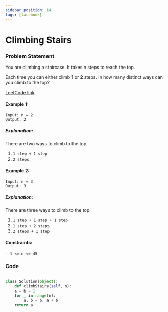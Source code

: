 ```yaml
---
sidebar_position: 14
tags: [facebook]
---
```


# Climbing Stairs

### Problem Statement

You are climbing a staircase. It takes n steps to reach the top.

Each time you can either climb **1** or **2** steps. In how many distinct ways can you climb to the top?

[LeetCode link](https://leetcode.com/problems/climbing-stairs)

#### Example 1:

```
Input: n = 2
Output: 2
```

##### Explanation:

There are two ways to climb to the top.

1. `1 step + 1 step`
2. `2 steps`

#### Example 2:

```
Input: n = 3
Output: 3
```

##### Explanation:

There are three ways to climb to the top.

1. `1 step + 1 step + 1 step`
2. `1 step + 2 steps`
3. `2 steps + 1 step`

#### Constraints:

`- 1 <= n <= 45`

### Code

```python title="Python Code"

class Solution(object):
    def climbStairs(self, n):
    a = b = 1
    for _ in range(n):
        a, b = b, a + b
    return a
```
